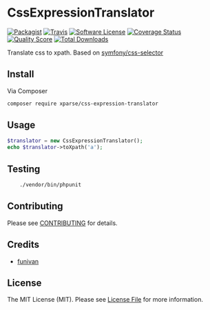# CssExpressionTranslator

[![Packagist](https://img.shields.io/packagist/v/xparse/css-expression-translator.svg?style=flat-square)](https://packagist.org/packages/xparse/css-expression-translator)
[![Travis](https://img.shields.io/travis/xparse/CssExpressionTranslator/master.svg?style=flat-square)](https://travis-ci.org/xparse/CssExpressionTranslator)
[![Software License](https://img.shields.io/badge/license-MIT-brightgreen.svg?style=flat-square)](LICENSE.md)
[![Coverage Status](https://img.shields.io/scrutinizer/coverage/g/xparse/ExpressionTranslator.svg?style=flat-square)](https://scrutinizer-ci.com/g/xparse/CssExpressionTranslator/code-structure)
[![Quality Score](https://img.shields.io/scrutinizer/g/xparse/ExpressionTranslator.svg?style=flat-square)](https://scrutinizer-ci.com/g/xparse/CssExpressionTranslator)
[![Total Downloads](https://img.shields.io/packagist/dt/xparse/css-expression-translator.svg?style=flat-square)](https://packagist.org/packages/xparse/css-expression-translator)

Translate css to xpath. Based on [symfony/css-selector](https://github.com/symfony/css-selector)


## Install

Via Composer

``` bash
composer require xparse/css-expression-translator
```

## Usage

``` php
$translator = new CssExpressionTranslator();
echo $translator->toXpath('a');
```

## Testing

``` bash
    ./vendor/bin/phpunit
```

## Contributing

Please see [CONTRIBUTING](https://github.com/Xparse/CssExpressionTranslator/blob/master/CONTRIBUTING.md) for details.


## Credits

- [funivan](https://github.com/funivan)

## License

The MIT License (MIT). Please see [License File](LICENSE.md) for more information.
